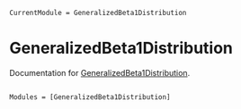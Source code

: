 ```@meta
CurrentModule = GeneralizedBeta1Distribution
```

# GeneralizedBeta1Distribution

Documentation for [GeneralizedBeta1Distribution](https://github.com/mattiasvillani/GeneralizedBeta1Distribution.jl).

```@index
```

```@autodocs
Modules = [GeneralizedBeta1Distribution]
```
